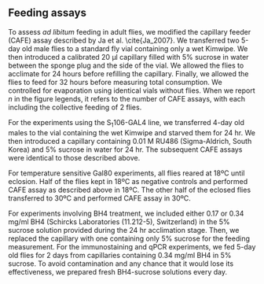 ## Feeding assays

To assess *ad libitum* feeding in adult flies, we modified the capillary feeder (CAFE) assay described by Ja et al. \cite{Ja_2007}. We transferred two 5-day old male flies to a standard fly vial containing only a wet Kimwipe. We then introduced a calibrated 20 µl capillary filled with 5% sucrose in water between the sponge plug and the side of the vial. We allowed the flies to acclimate for 24 hours before refilling the capillary. Finally, we allowed the flies to feed for 32 hours before measuring total consumption. We controlled for evaporation using identical vials without flies. When we report *n* in the figure legends, it refers to the number of CAFE assays, with each including the collective feeding of 2 flies.

For the experiments using the S<sub>1</sub>106-GAL4 line, we transferred 4-day old males to the vial containing the wet Kimwipe and starved them for 24 hr. We then introduced a capillary containing 0.01 M RU486 (Sigma-Aldrich, South Korea) and 5% sucrose in water for 24 hr. The subsequent CAFE assays were identical to those described above.

For temperature sensitive Gal80 experiments, all flies reared at 18ºC until eclosion. Half of the flies kept in 18ºC as negative controls and performed CAFE assay as described above in 18ºC.
The other half of the eclosed flies transferred to 30ºC and performed CAFE assay in 30ºC.

For experiments involving BH4 treatment, we included either 0.17 or 0.34 mg/ml BH4 (Schircks Laboratories (11.212-5), Switzerland) in the 5% sucrose solution provided during the 24 hr acclimation stage. Then, we replaced the capillary with one containing only 5% sucrose for the feeding measurement. For the immunostaining and qPCR experiments, we fed 5-day old flies for 2 days from capillaries containing 0.34 mg/ml BH4 in 5% sucrose. To avoid contamination and any chance that it would lose its effectiveness, we prepared fresh BH4-sucrose solutions every day.
